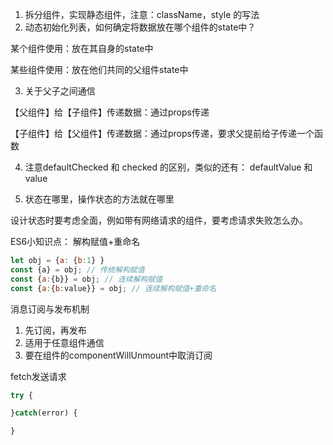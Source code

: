 1. 拆分组件，实现静态组件，注意：className，style 的写法
2. 动态初始化列表，如何确定将数据放在哪个组件的state中？

某个组件使用：放在其自身的state中

某些组件使用：放在他们共同的父组件state中

3. 关于父子之间通信

【父组件】给【子组件】传递数据：通过props传递

【子组件】给【父组件】传递数据：通过props传递，要求父提前给子传递一个函数

4. 注意defaultChecked 和 checked 的区别，类似的还有： defaultValue 和 value

5. 状态在哪里，操作状态的方法就在哪里

设计状态时要考虑全面，例如带有网络请求的组件，要考虑请求失败怎么办。

ES6小知识点： 解构赋值+重命名

```js
let obj = {a: {b:1} }
const {a} = obj; // 传统解构赋值
const {a:{b}} = obj; // 连续解构赋值
const {a:{b:value}} = obj; // 连续解构赋值+重命名
```

消息订阅与发布机制

1. 先订阅，再发布
2. 适用于任意组件通信
3. 要在组件的componentWillUnmount中取消订阅

fetch发送请求

```js
try {

}catch(error) {

}
```